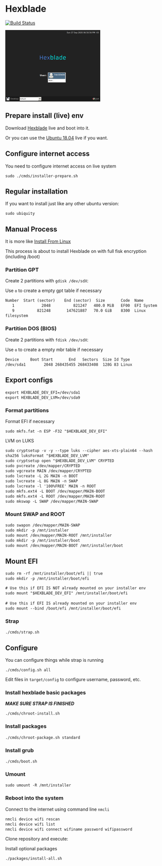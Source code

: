 # Hexblade

[![Build Status](https://travis-ci.org/murer/hexblade.svg?branch=master)](https://travis-ci.org/murer/hexblade)

<img src="https://github.com/murer/hexblade/raw/master/Docs/Hexblade_Login.png" width="300"/>

## Prepare install (live) env

Download [Hexblade](https://github.com/murer/hexblade/releases/download/edge/hexblade.iso) live and boot into it.

Or you can use the [Ubuntu 18.04](http://releases.ubuntu.com/18.04/) live if you want.

## Configure internet access

You need to configure internet access on live system

```shell
sudo ./cmds/installer-prepare.sh
```

## Regular installation

If you want to install just like any other ubuntu version:

```shell
sudo ubiquity
```

## Manual Process

It is more like [Install From Linux](https://help.ubuntu.com/community/Installation/FromLinux)

This process is about to install Hexblade on with full fisk encryption (including /boot)

### Partition GPT

Create 2 partitions with ```gdisk /dev/sdX```:

Use ```o``` to create a empty gpt table if necessary

```text
Number  Start (sector)    End (sector)  Size       Code  Name
   1            2048          821247   400.0 MiB   EF00  EFI System
   9          821248       147621887   70.0 GiB    8300  Linux filesystem
```

### Partition DOS (BIOS)

Create 2 partitions with ```fdisk /dev/sdX```:

Use ```o``` to create a empty mbr table if necessary

```text
Device     Boot Start       End   Sectors  Size Id Type
/dev/sda1        2048 268435455 268433408  128G 83 Linux
```

## Export configs

```shell
export HEXBLADE_DEV_EFI=/dev/sda1
export HEXBLADE_DEV_LVM=/dev/sda9
```

### Format partitions

 Format EFI if necessary

```shell
sudo mkfs.fat -n ESP -F32 "$HEXBLADE_DEV_EFI"
```

LVM on LUKS

```shell
sudo cryptsetup -v -y --type luks --cipher aes-xts-plain64 --hash sha256 luksFormat "$HEXBLADE_DEV_LVM"
sudo cryptsetup open "$HEXBLADE_DEV_LVM" CRYPTED
sudo pvcreate /dev/mapper/CRYPTED
sudo vgcreate MAIN /dev/mapper/CRYPTED
sudo lvcreate -L 2G MAIN -n BOOT
sudo lvcreate -L 8G MAIN -n SWAP
sudo lvcreate -l '100%FREE' MAIN -n ROOT
sudo mkfs.ext4 -L BOOT /dev/mapper/MAIN-BOOT
sudo mkfs.ext4 -L ROOT /dev/mapper/MAIN-ROOT
sudo mkswap -L SWAP /dev/mapper/MAIN-SWAP
```

### Mount SWAP and ROOT

```shell
sudo swapon /dev/mapper/MAIN-SWAP
sudo mkdir -p /mnt/installer
sudo mount /dev/mapper/MAIN-ROOT /mnt/installer
sudo mkdir -p /mnt/installer/boot
sudo mount /dev/mapper/MAIN-BOOT /mnt/installer/boot
```

## Mount EFI

```shell
sudo rm -rf /mnt/installer/boot/efi || true
sudo mkdir -p /mnt/installer/boot/efi
```

```shell
# Use this if EFI IS NOT already mounted on your installer env
sudo mount "$HEXBLADE_DEV_EFI" /mnt/installer/boot/efi

# Use this if EFI IS already mounted on your installer env
sudo mount --bind /boot/efi /mnt/installer/boot/efi
```

### Strap

```shell
./cmds/strap.sh
```

## Configure

You can configure things while strap is running

```shell
./cmds/config.sh all
```

Edit files in ```target/config``` to configure username, password, etc.

### Install hexblade basic packages

***MAKE SURE STRAP IS FINISHED***

```shell
./cmds/chroot-install.sh
```

### Install packages

```shell
./cmds/chroot-package.sh standard
```

### Install grub

```shell
./cmds/boot.sh
```

### Umount

```shell
sudo umount -R /mnt/installer
```

### Reboot into the system

Connect to the internet using command line ```nmcli```

```shell
nmcli device wifi rescan
nmcli device wifi list
nmcli device wifi connect wifiname password wifipassword
```

Clone repository and execute:

Install optional packages

```shell
./packages/install-all.sh
```
